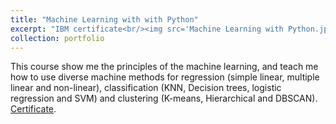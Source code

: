 ```yaml
---
title: "Machine Learning with with Python"
excerpt: "IBM certificate<br/><img src='Machine Learning with Python.jpg' width='500' height='300'>"
collection: portfolio
---
```


This course show me the principles of the machine learning, and teach me how to use diverse machine methods for regression (simple linear, multiple linear and non-linear), classification (KNN, Decision trees, logistic regression and SVM) and clustering (K-means, Hierarchical and DBSCAN). <br/>
<a href="https://courses.cognitiveclass.ai/certificates/ec6baa563a164a86aca95ca39ea79479">Certificate<a/>.
